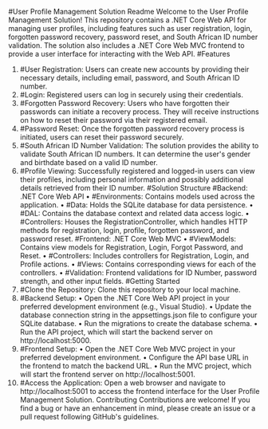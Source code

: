 #User Profile Management Solution Readme
Welcome to the User Profile Management Solution! This repository contains a .NET Core Web API for managing user profiles, including features such as user registration, login, forgotten password recovery, password reset, and South African ID number validation. The solution also includes a .NET Core Web MVC frontend to provide a user interface for interacting with the Web API.
#Features
1.	#User Registration: Users can create new accounts by providing their necessary details, including email, password, and South African ID number.
2.	#Login: Registered users can log in securely using their credentials.
3.	#Forgotten Password Recovery: Users who have forgotten their passwords can initiate a recovery process. They will receive instructions on how to reset their password via their registered email.
4.	#Password Reset: Once the forgotten password recovery process is initiated, users can reset their password securely.
5.	#South African ID Number Validation: The solution provides the ability to validate South African ID numbers. It can determine the user's gender and birthdate based on a valid ID number.
6.	#Profile Viewing: Successfully registered and logged-in users can view their profiles, including personal information and possibly additional details retrieved from their ID number.
#Solution Structure
#Backend: .NET Core Web API
•	#Environments: Contains models used across the application.
•	#Data: Holds the SQLite database for data persistence.
•	#DAL: Contains the database context and related data access logic.
•	#Controllers: Houses the RegistrationController, which handles HTTP methods for registration, login, profile, forgotten password, and password reset.
#Frontend: .NET Core Web MVC
•	#ViewModels: Contains view models for Registration, Login, Forgot Password, and Reset.
•	#Controllers: Includes controllers for Registration, Login, and Profile actions.
•	#Views: Contains corresponding views for each of the controllers.
•	#Validation: Frontend validations for ID Number, password strength, and other input fields.
#Getting Started
1.	#Clone the Repository: Clone this repository to your local machine.
2.	#Backend Setup:
•	Open the .NET Core Web API project in your preferred development environment (e.g., Visual Studio).
•	Update the database connection string in the appsettings.json file to configure your SQLite database.
•	Run the migrations to create the database schema.
•	Run the API project, which will start the backend server on http://localhost:5000.
3.	#Frontend Setup:
•	Open the .NET Core Web MVC project in your preferred development environment.
•	Configure the API base URL in the frontend to match the backend URL.
•	Run the MVC project, which will start the frontend server on http://localhost:5001.
4.	#Access the Application: Open a web browser and navigate to http://localhost:5001 to access the frontend interface for the User Profile Management Solution.
Contributing
Contributions are welcome! If you find a bug or have an enhancement in mind, please create an issue or a pull request following GitHub's guidelines.

